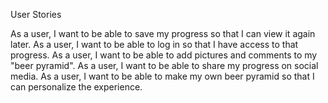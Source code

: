 User Stories

As a user, I want to be able to save my progress so that I can view it again later.
As a user, I want to be able to log in so that I have access to that progress.
As a user, I want to be able to add pictures and comments to my "beer pyramid".
As a user, I want to be able to share my progress on social media.
As a user, I want to be able to make my own beer pyramid so that I can personalize the experience.
